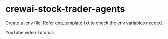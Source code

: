 # crewai-stock-trader-agents

Create a .env file. Refer env_template.txt to check the env variables needed.

YouTube video Tutorial: 
